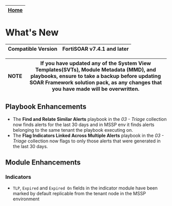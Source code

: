 | [Home](./README.md) |
|----------------------|

# What's New

| Compatible Version | FortiSOAR v7.4.1 and later |
|--------------------|----------------------------|

| NOTE | If you have updated any of the System View Templates(SVTs), Module Metadata (MMD), and playbooks, ensure to take a backup before updating SOAR Framework solution pack, as any changes that you have made will be overwritten. |
|------|--------------------------------------------------------------------------------------------------------------------------------------------------------------------------------------------------------------------------------|

## Playbook Enhancements

- The **Find and Relate Similar Alerts** playbook in the *03 - Triage* collection now finds alerts for the last 30 days and in MSSP env it finds alerts belonging to the same tenant the playbook executing on.
- The **Flag Indicators Linked Across Multiple Alerts** playbook in the *03 - Triage* collection now flags to only those alerts that were generated in the last 30 days.

## Module Enhancements

### Indicators
- `TLP`, `Expired` and `Expired On` fields in the indicator module have been marked by default replicable from the tenant node in the MSSP environment 
